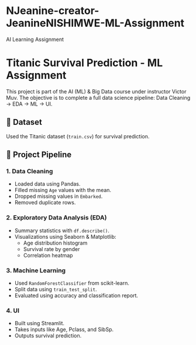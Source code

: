 # NJeanine-creator-JeanineNISHIMWE-ML-Assignment
AI Learning Assignment
# Titanic Survival Prediction - ML Assignment

This project is part of the AI (ML) & Big Data course under instructor Victor Muv. The objective is to complete a full data science pipeline: Data Cleaning → EDA → ML → UI.

## 📁 Dataset
Used the Titanic dataset (`train.csv`) for survival prediction.

## 🚀 Project Pipeline

### 1. Data Cleaning
- Loaded data using Pandas.
- Filled missing `Age` values with the mean.
- Dropped missing values in `Embarked`.
- Removed duplicate rows.

### 2. Exploratory Data Analysis (EDA)
- Summary statistics with `df.describe()`.
- Visualizations using Seaborn & Matplotlib:
  - Age distribution histogram
  - Survival rate by gender
  - Correlation heatmap

### 3. Machine Learning
- Used `RandomForestClassifier` from scikit-learn.
- Split data using `train_test_split`.
- Evaluated using accuracy and classification report.

### 4. UI
- Built using Streamlit.
- Takes inputs like Age, Pclass, and SibSp.
- Outputs survival prediction.